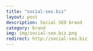 ```yaml
---
title: "social-seo.biz"
layout: post
description: Social SEO brand
category: brand
img: img/social-seo.biz.png
redirect: http://social-seo.biz
---
```


